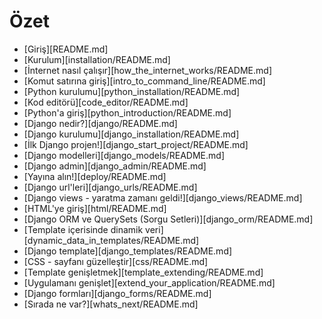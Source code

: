 # Özet

* [Giriş][README.md]
* [Kurulum][installation/README.md]
* [İnternet nasıl çalışır][how_the_internet_works/README.md]
* [Komut satırına giriş][intro_to_command_line/README.md]
* [Python kurulumu][python_installation/README.md]
* [Kod editörü][code_editor/README.md]
* [Python'a giriş][python_introduction/README.md]
* [Django nedir?][django/README.md]
* [Django kurulumu][django_installation/README.md]
* [İlk Django projen!][django_start_project/README.md]
* [Django modelleri][django_models/README.md]
* [Django admin][django_admin/README.md]
* [Yayına alın!][deploy/README.md]
* [Django url'leri][django_urls/README.md]
* [Django views - yaratma zamanı geldi!][django_views/README.md]
* [HTML'ye giriş][html/README.md]
* [Django ORM ve QuerySets (Sorgu Setleri)][django_orm/README.md]
* [Template içerisinde dinamik veri][dynamic_data_in_templates/README.md]
* [Django template][django_templates/README.md]
* [CSS - sayfanı güzelleştir][css/README.md]
* [Template genişletmek][template_extending/README.md]
* [Uygulamanı genişlet][extend_your_application/README.md]
* [Django formları][django_forms/README.md]
* [Sırada ne var?][whats_next/README.md]